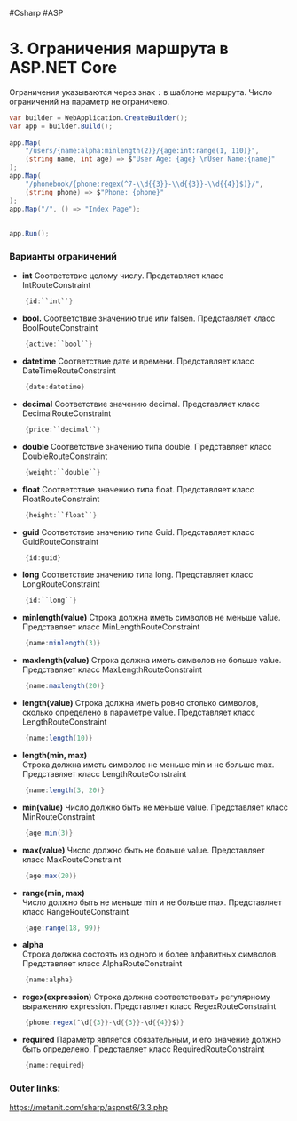 #Csharp #ASP

# 3. Ограничения маршрута в ASP.NET Core

Ограничения указываются через знак `:` в шаблоне маршрута. Число ограничений на параметр не ограничено.

```csharp
var builder = WebApplication.CreateBuilder();
var app = builder.Build();
 
app.Map(
    "/users/{name:alpha:minlength(2)}/{age:int:range(1, 110)}",
    (string name, int age) => $"User Age: {age} \nUser Name:{name}"
);
app.Map(
    "/phonebook/{phone:regex(^7-\\d{{3}}-\\d{{3}}-\\d{{4}}$)}/",
    (string phone) => $"Phone: {phone}"
);
app.Map("/", () => "Index Page");
 
 
app.Run();
```

### Варианты ограничений

- **int**
    Соответствие целому числу. Представляет класс IntRouteConstraint
```csharp
    {id:``int``}
```    

- **bool.** 
    Соответствие значению true или falsen. Представляет класс BoolRouteConstraint
```csharp
    {active:``bool``}
```    

- **datetime** 
    Соответствие дате и времени. Представляет класс DateTimeRouteConstraint
```csharp
    {date:datetime}
```    

- **decimal**
    Соответствие значению decimal. Представляет класс DecimalRouteConstraint
```csharp
    {price:``decimal``}
```    

- **double**
    Соответствие значению типа double. Представляет класс DoubleRouteConstraint
```csharp
    {weight:``double``}
```    

- **float**
    Соответствие значению типа float. Представляет класс FloatRouteConstraint
```csharp
    {height:``float``}
```    

- **guid**
    Соответствие значению типа Guid. Представляет класс GuidRouteConstraint
```csharp
    {id:guid}
```    

- **long**
    Соответствие значению типа long. Представляет класс LongRouteConstraint
```csharp
    {id:``long``}
```    

- **minlength(value)**
    Строка должна иметь символов не меньше value. Представляет класс MinLengthRouteConstraint
```csharp
    {name:minlength(3)}
```    

- **maxlength(value)**
    Строка должна иметь символов не больше value. Представляет класс MaxLengthRouteConstraint
```csharp
    {name:maxlength(20)}
```    

- **length(value)**
    Строка должна иметь ровно столько символов, сколько определено в параметре value. Представляет класс LengthRouteConstraint
```csharp
    {name:length(10)}
```    

- **length(min, max)**    
    Строка должна иметь символов не меньше min и не больше max. Представляет класс LengthRouteConstraint
```csharp
    {name:length(3, 20)}
```    

- **min(value)**
    Число должно быть не меньше value. Представляет класс MinRouteConstraint
```csharp
    {age:min(3)}
```    

- **max(value)**
    Число должно быть не больше value. Представляет класс MaxRouteConstraint
```csharp
    {age:max(20)}
```    

- **range(min, max)**    
    Число должно быть не меньше min и не больше max. Представляет класс RangeRouteConstraint
```csharp
    {age:range(18, 99)}
```    

- **alpha**  
    Строка должна состоять из одного и более алфавитных символов. Представляет класс AlphaRouteConstraint
```csharp
    {name:alpha}
```    

- **regex(expression)**
    Строка должна соответствовать регулярному выражению expression. Представляет класс RegexRouteConstraint
```csharp
    {phone:regex(^\d{{3}}-\d{{3}}-\d{{4}}$)}
```    

- **required**
    Параметр является обязательным, и его значение должно быть определено. Представляет класс RequiredRouteConstraint 
```csharp
	{name:required}
```


### Outer links:
https://metanit.com/sharp/aspnet6/3.3.php